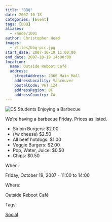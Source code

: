 ```yaml
---
title: "BBQ"
date: 2007-10-18
categories: [Event]
tags: [BBQ]
aliases:
  - /node/1001
author: Christopher Head
images:
  - /files/bbq-pic.jpg
start_date: 2007-10-19 11:00:00
end_date: 2007-10-19 14:00:00
location:
  name: Outside Reboot Café
  address:
    streetAddress: 2366 Main Mall
    addressLocality: Vancouver
    postalCode: V6T 1Z4
    addressRegion: BC
    addressCountry: CA
---
```


![CS Students Enjoying a Barbecue](/files/bbq-pic.jpg)

We're having a barbecue Friday. Prices as listed.

- Sirloin Burgers: $2.00
- (/w cheese) $2.50
- All beef hotdogs: $1.00
- Veggie Burgers: $2.00
- Pop, Water, Juice: $0.50
- Chips: $0.50

When: 

Friday, October 19, 2007 - 11:00 to 14:00

Where: 

Outside Reboot Café

Tags: 

[Social](/social)
